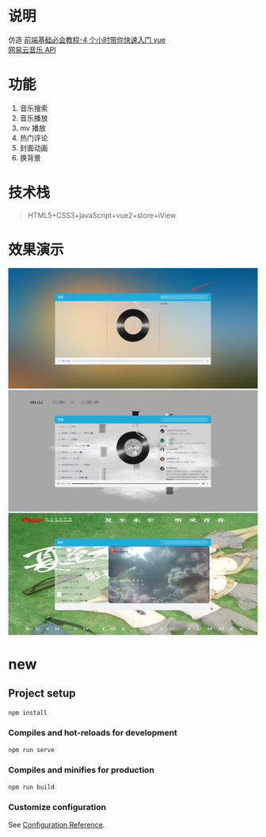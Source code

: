 # 说明

仿造 [前端基础必会教程-4 个小时带你快速入门 vue](https://www.bilibili.com/video/BV12J411m7MG?p=1)<br>
[网易云音乐 API](https://autumnfish.cn/)<br>

# 功能

1. 音乐搜索
2. 音乐播放
3. mv 播放
4. 热门评论
5. 封面动画
6. 换背景

# 技术栈

> HTML5+CSS3+javaScript+vue2+store+iView

# 效果演示

![1](https://github.com/Bitter-tea/music/blob/master/img/1.png)
![2](https://github.com/Bitter-tea/music/blob/master/img/2.png)
![3](https://github.com/Bitter-tea/music/blob/master/img/3.png)

# new

## Project setup

```
npm install
```

### Compiles and hot-reloads for development

```
npm run serve
```

### Compiles and minifies for production

```
npm run build
```

### Customize configuration

See [Configuration Reference](https://cli.vuejs.org/config/).
